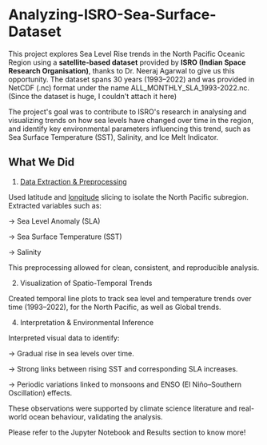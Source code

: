 # Analyzing-ISRO-Sea-Surface-Dataset

This project explores Sea Level Rise trends in the North Pacific Oceanic Region using a **satellite-based dataset** provided by **ISRO (Indian Space Research Organisation)**, thanks to Dr. Neeraj Agarwal to give us this opportunity. The dataset spans 30 years (1993–2022) and was provided in NetCDF (.nc) format under the name ALL_MONTHLY_SLA_1993-2022.nc. (Since the dataset is huge, I couldn't attach it here)

The project's goal was to contribute to ISRO's research in analysing and visualizing trends on how sea levels have changed over time in the region, and identify key environmental parameters influencing this trend, such as Sea Surface Temperature (SST), Salinity, and Ice Melt Indicator.

## What We Did
1. <ins>Data Extraction & Preprocessing</ins>

Used latitude and <ins>longitude</ins> slicing to isolate the North Pacific subregion.
Extracted variables such as:

-> Sea Level Anomaly (SLA)

-> Sea Surface Temperature (SST)

-> Salinity

  This preprocessing allowed for clean, consistent, and reproducible analysis.

2. Visualization of Spatio-Temporal Trends
   
  Created temporal line plots to track sea level and temperature trends over time (1993–2022), for the North Pacific, as well as Global trends.

4. Interpretation & Environmental Inference
   
Interpreted visual data to identify:

-> Gradual rise in sea levels over time.

-> Strong links between rising SST and corresponding SLA increases.

-> Periodic variations linked to monsoons and ENSO (El Niño–Southern Oscillation) effects.

These observations were supported by climate science literature and real-world ocean behaviour, validating the analysis.

Please refer to the Jupyter Notebook and Results section to know more!

